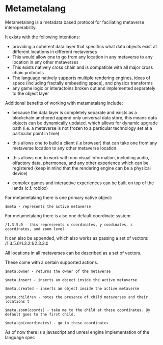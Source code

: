 # Metametalang

Metametalang is a metadata based protocol for faciliating metaverse interoperability. 

It exists with the following intentions:

  - providing a coherent data layer that specifics what data objects exist at different locations in different metaverses
  - This would allow one to go from any location in any metaverse to any location in any other metaverses 
  - This exists natively cross chain and is compatible with all major cross chain protocols 
  - The language natively supports multiple rendering engines, ideas of space (including fractally embeeding space), and physics transforms 
  - any game logic or interactoins broken out and implemented separately to the object layer 
 
 
 Additional benefits of working with metametalang include:
 
 - because the data layer is completely separate and exists as a blockchain anchored append only universal data store, this means data objects can be dynamically updated, which allows for dynamic upgrade path (i.e. a metaverse is not frozen to a particular technology set at a particular point in time) 
 
 - this allows one to build a client (i.e browser) that can take one from any metaverse location to any other metaverse location
 
 - this allows one to work with non visual information, including audio, olfactory data, phermones, and any other experience which can be registered (keep in mind that the rendering engine can be a physical device) 

 - complex games and interactive experiences can be built on top of the lands (c.f. roblox)  



For metametalang there is one primary native object:


    $meta - represents the active metaverse



For metametalang there is also one default coordinate system:

    /1.3.5.0 - this represeents x coordinates, y coodinates, z coordinates, and zoom level

It can also be appended, which also works as passing a set of vectors: /1.3.5.0/1.3.2.1/2.3.3.0 

All locations in all metaverses can be described as a set of vectors. 




These come with a certain supported actions. 


    $meta.owner - returns the owner of the metaverse
    
    $meta.insert - inserts an object inside the active metaverse

    $meta.created - inserts an object inside the active metaverse

    $meta.children - notes the presence of child metaverses and their locations t

    $meta.zoom(coords) - take me to the child at these coordinates. By default goes to the first child. 

    $meta.go(coordinates) - go to these coordinates





As of now there is a javascript and unreal engine implementation of the language spec 

